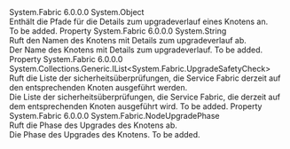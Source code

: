 <Type Name="NodeUpgradeProgress" FullName="System.Fabric.NodeUpgradeProgress">
  <TypeSignature Language="C#" Value="public sealed class NodeUpgradeProgress" />
  <TypeSignature Language="ILAsm" Value=".class public auto ansi sealed beforefieldinit NodeUpgradeProgress extends System.Object" />
  <TypeSignature Language="DocId" Value="T:System.Fabric.NodeUpgradeProgress" />
  <TypeSignature Language="VB.NET" Value="Public NotInheritable Class NodeUpgradeProgress" />
  <TypeSignature Language="F#" Value="type NodeUpgradeProgress = class" />
  <AssemblyInfo>
    <AssemblyName>System.Fabric</AssemblyName>
    <AssemblyVersion>6.0.0.0</AssemblyVersion>
  </AssemblyInfo>
  <Base>
    <BaseTypeName>System.Object</BaseTypeName>
  </Base>
  <Interfaces />
  <Docs>
    <summary>
      <para>Enthält die Pfade für die Details zum upgradeverlauf eines Knotens an.</para>
    </summary>
    <remarks>To be added.</remarks>
  </Docs>
  <Members>
    <Member MemberName="NodeName">
      <MemberSignature Language="C#" Value="public string NodeName { get; }" />
      <MemberSignature Language="ILAsm" Value=".property instance string NodeName" />
      <MemberSignature Language="DocId" Value="P:System.Fabric.NodeUpgradeProgress.NodeName" />
      <MemberSignature Language="VB.NET" Value="Public ReadOnly Property NodeName As String" />
      <MemberSignature Language="F#" Value="member this.NodeName : string" Usage="System.Fabric.NodeUpgradeProgress.NodeName" />
      <MemberType>Property</MemberType>
      <AssemblyInfo>
        <AssemblyName>System.Fabric</AssemblyName>
        <AssemblyVersion>6.0.0.0</AssemblyVersion>
      </AssemblyInfo>
      <ReturnValue>
        <ReturnType>System.String</ReturnType>
      </ReturnValue>
      <Docs>
        <summary>
          <para>Ruft den Namen des Knotens mit Details zum upgradeverlauf ab.</para>
        </summary>
        <value>
          <para>Der Name des Knotens mit Details zum upgradeverlauf.</para>
        </value>
        <remarks>To be added.</remarks>
      </Docs>
    </Member>
    <Member MemberName="PendingSafetyChecks">
      <MemberSignature Language="C#" Value="public System.Collections.Generic.IList&lt;System.Fabric.UpgradeSafetyCheck&gt; PendingSafetyChecks { get; }" />
      <MemberSignature Language="ILAsm" Value=".property instance class System.Collections.Generic.IList`1&lt;class System.Fabric.UpgradeSafetyCheck&gt; PendingSafetyChecks" />
      <MemberSignature Language="DocId" Value="P:System.Fabric.NodeUpgradeProgress.PendingSafetyChecks" />
      <MemberSignature Language="VB.NET" Value="Public ReadOnly Property PendingSafetyChecks As IList(Of UpgradeSafetyCheck)" />
      <MemberSignature Language="F#" Value="member this.PendingSafetyChecks : System.Collections.Generic.IList&lt;System.Fabric.UpgradeSafetyCheck&gt;" Usage="System.Fabric.NodeUpgradeProgress.PendingSafetyChecks" />
      <MemberType>Property</MemberType>
      <AssemblyInfo>
        <AssemblyName>System.Fabric</AssemblyName>
        <AssemblyVersion>6.0.0.0</AssemblyVersion>
      </AssemblyInfo>
      <ReturnValue>
        <ReturnType>System.Collections.Generic.IList&lt;System.Fabric.UpgradeSafetyCheck&gt;</ReturnType>
      </ReturnValue>
      <Docs>
        <summary>
          <para>Ruft die Liste der sicherheitsüberprüfungen, die Service Fabric derzeit auf den entsprechenden Knoten ausgeführt werden.</para>
        </summary>
        <value>
          <para>Die Liste der sicherheitsüberprüfungen, die Service Fabric, die derzeit auf dem entsprechenden Knoten ausgeführt wird.</para>
        </value>
        <remarks>To be added.</remarks>
      </Docs>
    </Member>
    <Member MemberName="UpgradePhase">
      <MemberSignature Language="C#" Value="public System.Fabric.NodeUpgradePhase UpgradePhase { get; }" />
      <MemberSignature Language="ILAsm" Value=".property instance valuetype System.Fabric.NodeUpgradePhase UpgradePhase" />
      <MemberSignature Language="DocId" Value="P:System.Fabric.NodeUpgradeProgress.UpgradePhase" />
      <MemberSignature Language="VB.NET" Value="Public ReadOnly Property UpgradePhase As NodeUpgradePhase" />
      <MemberSignature Language="F#" Value="member this.UpgradePhase : System.Fabric.NodeUpgradePhase" Usage="System.Fabric.NodeUpgradeProgress.UpgradePhase" />
      <MemberType>Property</MemberType>
      <AssemblyInfo>
        <AssemblyName>System.Fabric</AssemblyName>
        <AssemblyVersion>6.0.0.0</AssemblyVersion>
      </AssemblyInfo>
      <ReturnValue>
        <ReturnType>System.Fabric.NodeUpgradePhase</ReturnType>
      </ReturnValue>
      <Docs>
        <summary>
          <para>Ruft die Phase des Upgrades des Knotens ab.</para>
        </summary>
        <value>
          <para>Die Phase des Upgrades des Knotens.</para>
        </value>
        <remarks>To be added.</remarks>
      </Docs>
    </Member>
  </Members>
</Type>